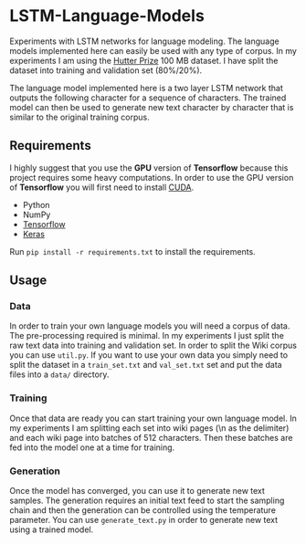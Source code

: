 # LSTM-Language-Models
Experiments with LSTM networks for language modeling. The language models implemented here can easily be used with any type of corpus.
In my experiments I am using the [Hutter Prize](http://prize.hutter1.net) 100 MB dataset. I have split the dataset into training and validation set (80%/20%). 

The language model implemented here is a two layer LSTM network that outputs the following character for a sequence of characters. The trained model can then be used to generate new text character by character that is similar to the original training corpus.



## Requirements

I highly suggest that you use the **GPU** version of **Tensorflow** because this project requires some heavy computations. In order to
use the GPU version of **Tensorflow** you will first need to install [CUDA](http://docs.nvidia.com/cuda).

- Python
- NumPy
- [Tensorflow](https://github.com/tensorflow/tensorflow)
- [Keras](https://github.com/fchollet/keras)

Run `pip install -r requirements.txt` to install the requirements.

## Usage 

### Data 

In order to train your own language models you will need a corpus of data. The pre-processing required is minimal. In my experiments I just split the raw text data into training and validation set. In order to split the Wiki corpus you can use `util.py`. If you want to use your own data you simply need to split the dataset in a `train_set.txt` and `val_set.txt` set and put the data files into a `data/` directory. 


### Training 

Once that data are ready you can start training your own language model. In my experiments I am splitting each set into wiki pages (</page>\n as the delimiter) and each wiki page into batches of 512 characters. Then these batches are fed into the model one at a time for training. 


### Generation

Once the model has converged, you can use it to generate new text samples. The generation requires an initial text feed to start the sampling chain and then the generation can be controlled using the temperature parameter. You can use `generate_text.py` in order to generate new text using a trained model.